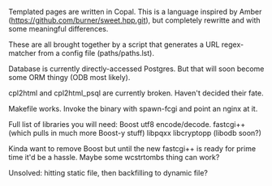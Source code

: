 Templated pages are written in Copal. This is a language inspired by Amber
(https://github.com/burner/sweet.hpp.git), but completely rewritte and with
some meaningful differences.

These are all brought together by a script that generates a URL regex-matcher
from a config file (paths/paths.lst).

Database is currently directly-accessed Postgres. But that will soon become
some ORM thingy (ODB most likely).

cpl2html and cpl2html_psql are currently broken. Haven't decided their fate.

Makefile works. Invoke the binary with spawn-fcgi and point an nginx at it.

Full list of libraries you will need:
	Boost utf8 encode/decode.
	fastcgi++ (which pulls in much more Boost-y stuff)
	libpqxx
	libcryptopp
	(libodb soon?)

Kinda want to remove Boost but until the new fastcgi++ is ready for prime time
it'd be a hassle. Maybe some wcstrtombs thing can work?

Unsolved: hitting static file, then backfilling to dynamic file?
